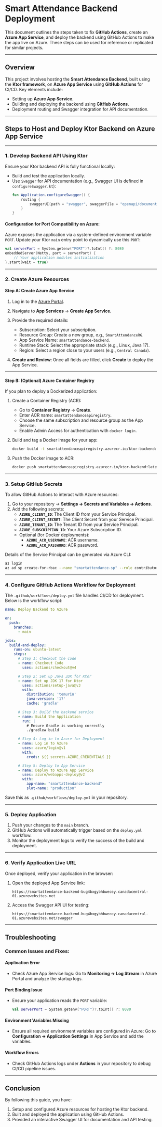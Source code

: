 # Smart Attendance Backend Deployment

This document outlines the steps taken to fix **GitHub Actions**, create an **Azure App Service**, and deploy the backend using GitHub Actions to make the app live on Azure. These steps can be used for reference or replicated for similar projects.

---

## **Overview**
This project involves hosting the **Smart Attendance Backend**, built using the **Ktor framework**, on **Azure App Service** using **GitHub Actions** for CI/CD. Key elements include:
- Setting up **Azure App Service**.
- Building and deploying the backend using **GitHub Actions**.
- Deployment routing and Swagger integration for API documentation.

---

## **Steps to Host and Deploy Ktor Backend on Azure App Service**

---

### 1. **Develop Backend API Using Ktor**
Ensure your Ktor backend API is fully functional locally:
- Build and test the application locally.
- Use `Swagger` for API documentation (e.g., Swagger UI is defined in `configureSwagger.kt`):
  ```kotlin
  fun Application.configureSwagger() {
      routing {
          swaggerUI(path = "swagger", swaggerFile = "openapi/documentation.yaml")
      }
  }
  ```

#### Configuration for Port Compatibility on Azure:
Azure exposes the application via a system-defined environment variable `PORT`. Update your Ktor `main` entry point to dynamically use this `PORT`:
```kotlin
val serverPort = System.getenv("PORT")?.toInt() ?: 8080
embeddedServer(Netty, port = serverPort) {
    // Your application modules initialization
}.start(wait = true)
```

---

### 2. **Create Azure Resources**

#### **Step A: Create Azure App Service**
1. Log in to the [Azure Portal](https://portal.azure.com).
2. Navigate to **App Services** → **Create App Service**.
3. Provide the required details:
   - Subscription: Select your subscription.
   - Resource Group: Create a new group, e.g., `SmartAttendanceRG`.
   - App Service Name: `smartattendance-backend`.
   - Runtime Stack: Select the appropriate stack (e.g., Linux, Java 17).
   - Region: Select a region close to your users (e.g., `Central Canada`).

4. **Create and Review**: Once all fields are filled, click **Create** to deploy the App Service.

---

#### **Step B: (Optional) Azure Container Registry**
If you plan to deploy a Dockerized application:
1. Create a Container Registry (ACR):
   - Go to **Container Registry** → **Create**.
   - Enter ACR name: `smartattendanceapiregistry`.
   - Choose the same subscription and resource group as the App Service.
   - Enable Admin Access for authentication with `docker login`.

2. Build and tag a Docker image for your app:
   ```bash
   docker build -t smartattendanceapiregistry.azurecr.io/ktor-backend:latest .
   ```

3. Push the Docker image to ACR:
   ```bash
   docker push smartattendanceapiregistry.azurecr.io/ktor-backend:latest
   ```

---

### 3. **Setup GitHub Secrets**
To allow GitHub Actions to interact with Azure resources:
1. Go to your repository → **Settings → Secrets and Variables → Actions**.
2. Add the following secrets:
   - **`AZURE_CLIENT_ID`**: The Client ID from your Service Principal.
   - **`AZURE_CLIENT_SECRET`**: The Client Secret from your Service Principal.
   - **`AZURE_TENANT_ID`**: The Tenant ID from your Service Principal.
   - **`AZURE_SUBSCRIPTION_ID`**: Your Azure Subscription ID.
   - Optional (for Docker deployments):
     - **`AZURE_ACR_USERNAME`**: ACR username.
     - **`AZURE_ACR_PASSWORD`**: ACR password.

Details of the Service Principal can be generated via Azure CLI:
```bash
az login
az ad sp create-for-rbac --name "smartattendance-sp" --role contributor --scopes /subscriptions/<your-subscription-id>
```

---

### 4. **Configure GitHub Actions Workflow for Deployment**
The `.github/workflows/deploy.yml` file handles CI/CD for deployment. Below is the workflow script:

```yaml
name: Deploy Backend to Azure

on:
  push:
    branches:
      - main

jobs:
  build-and-deploy:
    runs-on: ubuntu-latest
    steps:
      # Step 1: Checkout the code
      - name: Checkout Code
        uses: actions/checkout@v4

      # Step 2: Set up Java JDK for Ktor
      - name: Set up JDK 17 for Ktor
        uses: actions/setup-java@v3
        with:
          distribution: 'temurin'
          java-version: '17'
          cache: 'gradle'

      # Step 3: Build the backend service
      - name: Build the Application
        run: |
          # Ensure Gradle is working correctly
          ./gradlew build

      # Step 4: Log in to Azure for Deployment
      - name: Log in to Azure
        uses: azure/login@v1
        with:
          creds: ${{ secrets.AZURE_CREDENTIALS }}

      # Step 5: Deploy to App Service
      - name: Deploy to Azure App Service
        uses: azure/webapps-deploy@v2
        with:
          app-name: "smartattendance-backend"
          slot-name: "production"
```

Save this as `.github/workflows/deploy.yml` in your repository.

---

### 5. **Deploy Application**
1. Push your changes to the `main` branch.
2. GitHub Actions will automatically trigger based on the `deploy.yml` workflow.
3. Monitor the deployment logs to verify the success of the build and deployment.

---

### 6. **Verify Application Live URL**
Once deployed, verify your application in the browser:

1. Open the deployed App Service link:  
   ```
   https://smartattendance-backend-bug4bxgybhbwecey.canadacentral-01.azurewebsites.net
   ```

2. Access the Swagger API UI for testing:
   ```
   https://smartattendance-backend-bug4bxgybhbwecey.canadacentral-01.azurewebsites.net/swagger
   ```

---

## **Troubleshooting**

### Common Issues and Fixes:

#### **Application Error**
- Check Azure App Service logs:
  Go to **Monitoring → Log Stream** in Azure Portal and analyze the startup logs.

#### **Port Binding Issue**
- Ensure your application reads the `PORT` variable:
  ```kotlin
  val serverPort = System.getenv("PORT")?.toInt() ?: 8080
  ```

#### **Environment Variables Missing**
- Ensure all required environment variables are configured in Azure:
  Go to **Configuration → Application Settings** in App Service and add the variables.

#### **Workflow Errors**
- Check GitHub Actions logs under **Actions** in your repository to debug CI/CD pipeline issues.

---

## **Conclusion**
By following this guide, you have:
1. Setup and configured Azure resources for hosting the Ktor backend.
2. Built and deployed the application using GitHub Actions.
3. Provided an interactive Swagger UI for documentation and API testing.